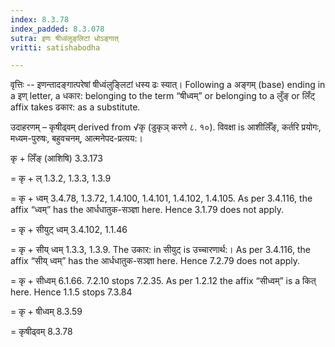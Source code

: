 ```yaml
---
index: 8.3.78
index_padded: 8.3.078
sutra: इणः षीध्वंलुङ्‌लिटां धोऽङ्गात्‌
vritti: satishabodha

---
```

वृत्तिः -- इणन्तादङ्गात्परेषां षीध्वंलुङ्लिटां धस्य ढः स्यात्। Following a अङ्गम् (base) ending in a इण् letter, a धकार: belonging to the term “षीध्वम्” or belonging to a लुँङ् or लिँट् affix takes ढकार: as a substitute.


उदाहरणम् – कृषीढ्वम् derived from √कृ (डुकृञ् करणे ८. १०). विवक्षा is आशीर्लिँङ्, कर्तरि प्रयोगः, मध्यम-पुरुषः, बहुवचनम्, आत्मनेपद-प्रत्यय:।


कृ + लिँङ् (आशिषि) 3.3.173

= कृ + ल् 1.3.2, 1.3.3, 1.3.9

= कृ + ध्वम् 3.4.78, 1.3.72, 1.4.100, 1.4.101, 1.4.102, 1.4.105. As per 3.4.116, the affix “ध्वम्” has the आर्धधातुक-सञ्ज्ञा here. Hence 3.1.79 does not apply.

= कृ + सीयुट् ध्वम् 3.4.102, 1.1.46

= कृ + सीय् ध्वम् 1.3.3, 1.3.9. The उकार: in सीयुट् is उच्चारणार्थ:। As per 3.4.116, the affix “सीय् ध्वम्” has the आर्धधातुक-सञ्ज्ञा here. Hence 7.2.79 does not apply.

= कृ + सीध्वम् 6.1.66. 7.2.10 stops 7.2.35. As per 1.2.12 the affix “सीध्वम्” is a कित् here. Hence 1.1.5 stops 7.3.84

= कृ + षीध्वम् 8.3.59

= कृषीढ्वम् 8.3.78